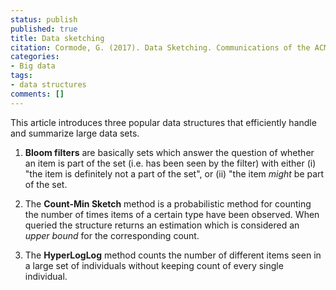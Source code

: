 ```yaml
---
status: publish
published: true
title: Data sketching
citation: Cormode, G. (2017). Data Sketching. Communications of the ACM, 60(9), 48–55. https://doi.org/10.1145/3080008
categories:
- Big data
tags:
- data structures
comments: []
---
```

This article introduces three popular data structures that efficiently handle and summarize large data sets.

 1. **Bloom filters** are basically sets which answer the question of whether an item is part of the set (i.e. has been seen by the filter) with either (i) "the item is definitely not a part of the set", or (ii) "the item *might* be part of the set. 

 2. The **Count-Min Sketch** method is a probabilistic method for counting the number of times items of a certain type have been observed. When queried the structure returns an estimation which is considered an *upper bound* for the corresponding count.

 3. The **HyperLogLog** method counts the number of different items seen in a large set of individuals without keeping count of every single individual.

